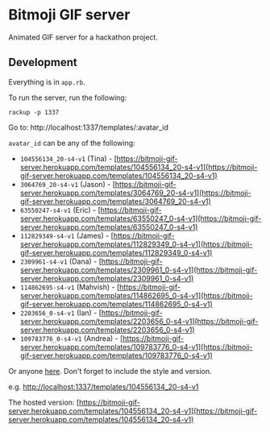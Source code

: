 # Bitmoji GIF server

Animated GIF server for a hackathon project.


## Development

Everything is in `app.rb`.

To run the server, run the following:

```
rackup -p 1337
```

Go to: http://localhost:1337/templates/:avatar_id

`avatar_id` can be any of the following:

- `104556134_20-s4-v1` (Tina) - [https://bitmoji-gif-server.herokuapp.com/templates/104556134_20-s4-v1](https://bitmoji-gif-server.herokuapp.com/templates/104556134_20-s4-v1)
- `3064769_20-s4-v1` (Jason) - [https://bitmoji-gif-server.herokuapp.com/templates/3064769_20-s4-v1](https://bitmoji-gif-server.herokuapp.com/templates/3064769_20-s4-v1)
- `63550247-s4-v1` (Eric) - [https://bitmoji-gif-server.herokuapp.com/templates/63550247_0-s4-v1](https://bitmoji-gif-server.herokuapp.com/templates/63550247_0-s4-v1)
- `112829349-s4-v1` (James) - [https://bitmoji-gif-server.herokuapp.com/templates/112829349_0-s4-v1](https://bitmoji-gif-server.herokuapp.com/templates/112829349_0-s4-v1)
- `2309961-s4-v1` (Dana) - [https://bitmoji-gif-server.herokuapp.com/templates/2309961_0-s4-v1](https://bitmoji-gif-server.herokuapp.com/templates/2309961_0-s4-v1)
- `114862695-s4-v1` (Mahvish) - [https://bitmoji-gif-server.herokuapp.com/templates/114862695_0-s4-v1](https://bitmoji-gif-server.herokuapp.com/templates/114862695_0-s4-v1)
- `2203656_0-s4-v1` (Ian) - [https://bitmoji-gif-server.herokuapp.com/templates/2203656_0-s4-v1](https://bitmoji-gif-server.herokuapp.com/templates/2203656_0-s4-v1)
- `109783776_0-s4-v1` (Andrea) - [https://bitmoji-gif-server.herokuapp.com/templates/109783776_0-s4-v1](https://bitmoji-gif-server.herokuapp.com/templates/109783776_0-s4-v1)

Or anyone [here](https://docs.google.com/spreadsheets/d/1EAqBXEKVIpEMOYB3o0NAl2J0D8EI5AmsDXjAJBqonjU/edit#gid=0). Don't forget to include the style and version.

e.g. [http://localhost:1337/templates/104556134_20-s4-v1](http://localhost:1337/templates/104556134_20-s4-v1)

The hosted version: [https://bitmoji-gif-server.herokuapp.com/templates/104556134_20-s4-v1](https://bitmoji-gif-server.herokuapp.com/templates/104556134_20-s4-v1)
